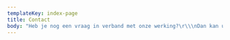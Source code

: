 ```yaml
---
templateKey: index-page
title: Contact
body: "Heb je nog een vraag in verband met onze werking?\r\\\nDan kan u ons contacteren via [speelpleinww@gmail.com](speelpleinww@gmail.com) of via de [facebookpagina](https://www.facebook.com/Speelplein-Wuustwezel-489493887871619/)\r\n\n\r\n\nVoor dringende vragen kan u terecht op het nummer 0478/17 90 08. Als we toch niet opnemen, spreek dan gerust een boodschap in. We bellen zo snel mogelijk terug.\r\n\n\r\n\nWij worden tevens ondersteund door de gemeente.\r\\\nOnze contactpersoon is de jeugdconsulent Amber Daniëls.\r\\\nHaar kan je bereiken via [jeugd@wuustwezel.be](jeugd@wuustwezel.be)."
---
```

